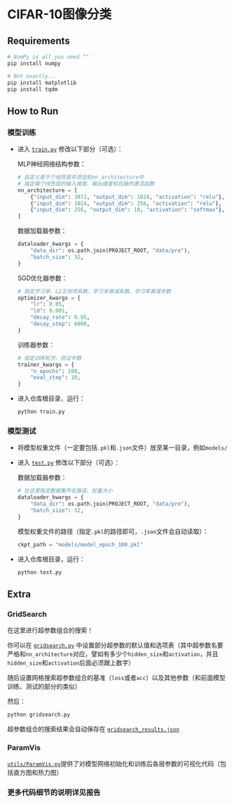 # CIFAR-10图像分类
## Requirements

```bash
# NumPy is all you need ^^
pip install numpy

# Not exactly...
pip install matplotlib
pip install tqdm
```

## How to Run
### 模型训练

* 进入 [`train.py`](train.py) 修改以下部分（可选）：

  MLP神经网络结构参数：

  ```python
  # 自定义若干个线性层并添加到nn_architecture中
  # 指定每个线性层的输入维度、输出维度和后接的激活函数
  nn_architecture = [
      {"input_dim": 3072, "output_dim": 1024, "activation": "relu"},
      {"input_dim": 1024, "output_dim": 256, "activation": "relu"},
      {"input_dim": 256, "output_dim": 10, "activation": "softmax"},
  ]
  ```

  数据加载器参数：

  ```python
  dataloader_kwargs = {
      "data_dir": os.path.join(PROJECT_ROOT, "data/pre"),
      "batch_size": 32,
  }
  ```

  SGD优化器参数：

  ```python
  # 指定学习率、L2正则项系数、学习率衰减系数、学习率衰减步数
  optimizer_kwargs = {
      "lr": 0.05,
      "ld": 0.001,
      "decay_rate": 0.95,
      "decay_step": 6000,
  }
  ```

  训练器参数：

  ```python
  # 指定训练轮次、验证步数
  trainer_kwargs = {
      "n_epochs": 100,
      "eval_step": 10,
  }
  ```

* 进入仓库根目录，运行：

  ```bash
  python train.py
  ```

### 模型测试

* 将模型权重文件（一定要包括`.pkl`和`.json`文件）放至某一目录，例如`models/`

* 进入 [`test.py`](test.py) 修改以下部分（可选）：

  数据加载器参数：

  ```python
  # 在这里指定数据集所在路径、批量大小
  dataloader_kwargs = {
      "data_dir": os.path.join(PROJECT_ROOT, "data/pre"),
      "batch_size": 32,
  }
  ```

  模型权重文件的路径（指定`.pkl`的路径即可，`.json`文件会自动读取）：

  ```python
  ckpt_path = "models/model_epoch_100.pkl"
  ```

* 进入仓库根目录，运行：

  ```python
  python test.py
  ```

## Extra

### GridSearch

在这里进行超参数组合的搜索！

你可以在 [`gridsearch.py`](gridsearch.py) 中设置部分超参数的默认值和选项表（其中超参数名要严格和`nn_architecture`对应，譬如有多少个`hidden_size`和`activation`，并且`hidden_size`和`activation`后面必须跟上数字）

随后设置网格搜索超参数组合的基准（`loss`或者`acc`）以及其他参数（和前面模型训练、测试的部分的类似）

然后：

```python
python gridsearch.py
```

超参数组合的搜索结果会自动保存在 [`gridsearch_results.json`](gridsearch_results.json)

### ParamVis

[`utils/ParamVis.py`](ParamVis.py)提供了对模型网络初始化和训练后各层参数的可视化代码（包括直方图和热力图）

### 更多代码细节的说明详见报告
